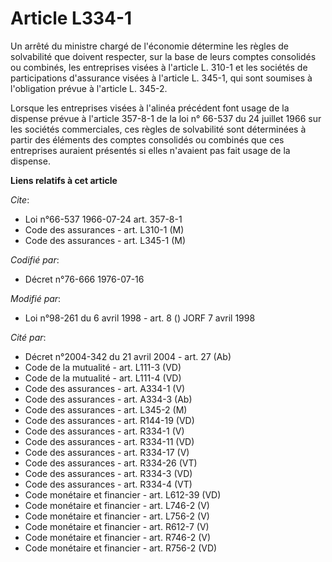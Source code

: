 # Article L334-1

Un arrêté du ministre chargé de l'économie détermine les règles de solvabilité que doivent respecter, sur la base de leurs
comptes consolidés ou combinés, les entreprises visées à l'article L. 310-1 et les sociétés de participations d'assurance
visées à l'article L. 345-1, qui sont soumises à l'obligation prévue à l'article L. 345-2.

Lorsque les entreprises visées à l'alinéa précédent font usage de la dispense prévue à l'article 357-8-1 de la loi n° 66-537
du 24 juillet 1966 sur les sociétés commerciales, ces règles de solvabilité sont déterminées à partir des éléments des
comptes consolidés ou combinés que ces entreprises auraient présentés si elles n'avaient pas fait usage de la dispense.

**Liens relatifs à cet article**

_Cite_:

  - Loi n°66-537 1966-07-24 art. 357-8-1
  - Code des assurances - art. L310-1 (M)
  - Code des assurances - art. L345-1 (M)

_Codifié par_:

  - Décret n°76-666 1976-07-16

_Modifié par_:

  - Loi n°98-261 du 6 avril 1998 - art. 8 () JORF 7 avril 1998

_Cité par_:

  - Décret n°2004-342 du 21 avril 2004 - art. 27 (Ab)
  - Code de la mutualité - art. L111-3 (VD)
  - Code de la mutualité - art. L111-4 (VD)
  - Code des assurances - art. A334-1 (V)
  - Code des assurances - art. A334-3 (Ab)
  - Code des assurances - art. L345-2 (M)
  - Code des assurances - art. R144-19 (VD)
  - Code des assurances - art. R334-1 (V)
  - Code des assurances - art. R334-11 (VD)
  - Code des assurances - art. R334-17 (V)
  - Code des assurances - art. R334-26 (VT)
  - Code des assurances - art. R334-3 (VD)
  - Code des assurances - art. R334-4 (VT)
  - Code monétaire et financier - art. L612-39 (VD)
  - Code monétaire et financier - art. L746-2 (V)
  - Code monétaire et financier - art. L756-2 (V)
  - Code monétaire et financier - art. R612-7 (V)
  - Code monétaire et financier - art. R746-2 (V)
  - Code monétaire et financier - art. R756-2 (VD)
